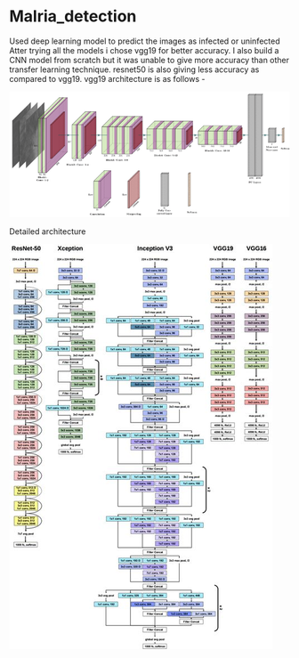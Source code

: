 # Malria_detection
Used deep learning model to predict the images as infected or uninfected
Atter trying all the models i chose vgg19 for better accuracy.
I also build a CNN model from scratch but it was unable to give more accuracy than other transfer learning technique.
resnet50 is also giving less accuracy as compared to vgg19.
vgg19 architecture is as follows - 


![](Images/vgg19.png)


Detailed architecture

![](Images/vgg191.png)
